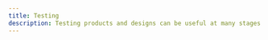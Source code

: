 ```yaml
---
title: Testing
description: Testing products and designs can be useful at many stages of the design process to generate ideas, evaluate options, and identify pain points.
---
```

